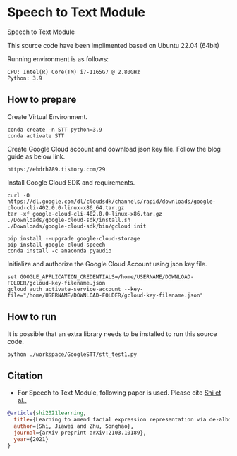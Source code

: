 # Speech to Text Module
Speech to Text Module

This source code have been implimented based on Ubuntu 22.04 (64bit)

Running environment is as follows:
```
CPU: Intel(R) Core(TM) i7-1165G7 @ 2.80GHz
Python: 3.9
```

## How to prepare
Create Virtual Environment.
```
conda create -n STT python=3.9
conda activate STT
```

Create Google Cloud account and download json key file.
Follow the blog guide as below link.
```
https://ehdrh789.tistory.com/29
```

Install Google Cloud SDK and requirements.
```
curl -O https://dl.google.com/dl/cloudsdk/channels/rapid/downloads/google-cloud-cli-402.0.0-linux-x86_64.tar.gz
tar -xf google-cloud-cli-402.0.0-linux-x86.tar.gz
./Downloads/google-cloud-sdk/install.sh
./Downloads/google-cloud-sdk/bin/gcloud init

pip install --upgrade google-cloud-storage
pip install google-cloud-speech
conda install -c anaconda pyaudio
```

Initialize and authorize the Google Cloud Account using json key file.
```
set GOOGLE_APPLICATION_CREDENTIALS=/home/USERNAME/DOWNLOAD-FOLDER/gcloud-key-filename.json
gcloud auth activate-service-account --key-file="/home/USERNAME/DOWNLOAD-FOLDER/gcloud-key-filename.json"
```

## How to run
It is possible that an extra library needs to be installed to run this source code.
```
python ./workspace/GoogleSTT/stt_test1.py
```

## Citation
* For Speech to Text Module, following paper is used.
Please cite [Shi et al.,](https://arxiv.org/abs/2103.10189) 
```BibTeX
@article{shi2021learning,
  title={Learning to amend facial expression representation via de-albino and affinity},
  author={Shi, Jiawei and Zhu, Songhao},
  journal={arXiv preprint arXiv:2103.10189},
  year={2021}
}
```
